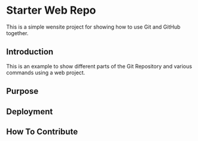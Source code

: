 # Starter Web Repo

This is a simple wensite project for showing how to use Git and GitHub together.

## Introduction

This is an example to show different parts of the Git Repository and various commands
using a web project.

## Purpose

## Deployment

## How To Contribute